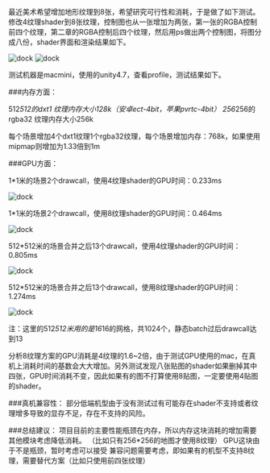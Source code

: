 最近美术希望增加地形纹理到8张，希望研究可行性和消耗，于是做了如下测试。
修改4纹理shader到8张纹理，控制图也从一张增加为两张，第一张的RGBA控制前四个纹理，第二章的RGBA控制后四个纹理，然后用ps做出两个控制图，将图分成八份，shader界面和渲染结果如下。

![dock](https://raw.githubusercontent.com/liuxq/blog/master/images/8tex.png)
![dock](https://raw.githubusercontent.com/liuxq/blog/master/images/8tex1.png)

测试机器是macmini，使用的unity4.7，查看profile，测试结果如下。

###内存方面：

512*512的dxt1 纹理内存大小128k（安卓ect-4bit，苹果pvrtc-4bit）
256*256的rgba32 纹理内存大小256k

每个场景增加4个dxt1纹理1个rgba32纹理，每个场景增加内存：768k，如果使用mipmap则增加为1.33倍到1m

###GPU方面：

1*1米的场景2个drawcall，使用4纹理shader的GPU时间：0.233ms

![dock](https://raw.githubusercontent.com/liuxq/blog/master/images/1tex4.png)

1*1米的场景2个drawcall，使用8纹理shader的GPU时间：0.464ms

![dock](https://raw.githubusercontent.com/liuxq/blog/master/images/1tex8.png)

512*512米的场景合并之后13个drawcall，使用4纹理shader的GPU时间：0.805ms

![dock](https://raw.githubusercontent.com/liuxq/blog/master/images/512tex4.png)

512*512米的场景合并之后13个drawcall，使用8纹理shader的GPU时间：1.274ms

![dock](https://raw.githubusercontent.com/liuxq/blog/master/images/512tex8.png)

注：这里的512*512米用的是16*16的网格，共1024个，静态batch过后drawcall达到13

分析8纹理方案的GPU消耗是4纹理的1.6~2倍，由于测试GPU使用的mac，在真机上消耗时间的基数会大大增加。另外测试发现八张贴图的shader如果删掉其中四张，GPU时间消耗不变，因此如果有的图不打算使用8贴图，一定要使用4贴图的shader。

###真机兼容性：
部分低端机型由于没有测试过有可能存在shader不支持或者纹理增多导致的显存不足，存在不支持的风险。

###总结建议：
项目目前的主要性能瓶颈在内存，所以内存这块消耗的增加需要其他模块考虑降低消耗。
（比如只有256*256的地图才使用8纹理）
GPU这块由于不是瓶颈，暂时考虑可以接受
兼容问题需要考虑，即如果有的机型不支持8纹理，需要替代方案（比如只使用前四张纹理）

